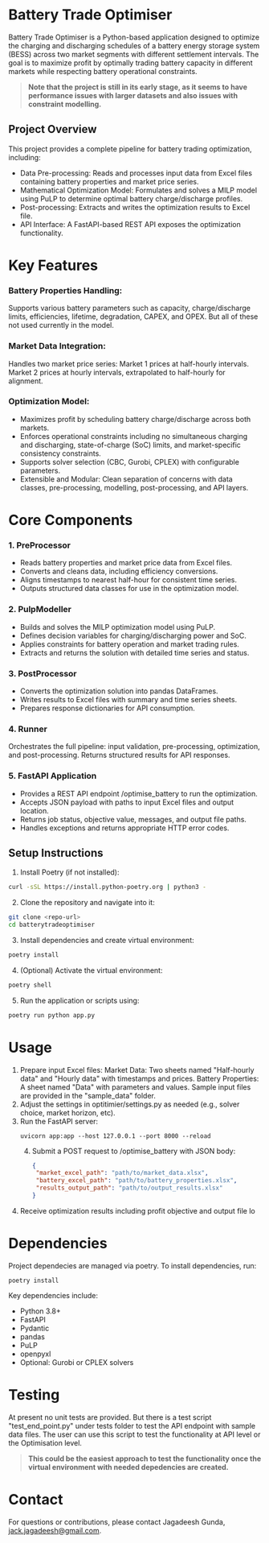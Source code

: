 # Battery Trade Optimiser
Battery Trade Optimiser is a Python-based application designed to optimize the charging and discharging 
schedules of a battery energy storage system (BESS) across two market segments with different settlement intervals.
The goal is to maximize profit by optimally trading battery capacity in different markets while 
respecting battery operational constraints.  

> **Note that the project is still in its early stage, as it seems to have performance issues with larger datasets and 
> also issues with constraint modelling.**

## Project Overview
This project provides a complete pipeline for battery trading optimization, including:
- Data Pre-processing: Reads and processes input data from Excel files containing battery properties and 
  market price series.
- Mathematical Optimization Model: Formulates and solves a MILP model 
  using PuLP to determine optimal battery charge/discharge profiles.
- Post-processing: Extracts and writes the optimization results to Excel file.
- API Interface: A FastAPI-based REST API exposes the optimization functionality.
 
# Key Features
### Battery Properties Handling: 
Supports various battery parameters such as capacity, charge/discharge limits, 
efficiencies, lifetime, degradation, CAPEX, and OPEX. But all of these not used currently in the model.
###  Market Data Integration: 
Handles two market price series:
Market 1 prices at half-hourly intervals.
Market 2 prices at hourly intervals, extrapolated to half-hourly for alignment.
### Optimization Model:
- Maximizes profit by scheduling battery charge/discharge across both markets.
- Enforces operational constraints including no simultaneous charging and discharging, state-of-charge (SoC) limits, and market-specific consistency constraints.
- Supports solver selection (CBC, Gurobi, CPLEX) with configurable parameters.
- Extensible and Modular: Clean separation of concerns with data classes, pre-processing, modelling, post-processing, and API layers.
 
# Core Components
### 1. PreProcessor
- Reads battery properties and market price data from Excel files.
- Converts and cleans data, including efficiency conversions.
- Aligns timestamps to nearest half-hour for consistent time series.
- Outputs structured data classes for use in the optimization model.
### 2. PulpModeller
- Builds and solves the MILP optimization model using PuLP.
- Defines decision variables for charging/discharging power and SoC.
- Applies constraints for battery operation and market trading rules.
- Extracts and returns the solution with detailed time series and status.
### 3. PostProcessor
- Converts the optimization solution into pandas DataFrames.
- Writes results to Excel files with summary and time series sheets.
- Prepares response dictionaries for API consumption.
### 4. Runner
Orchestrates the full pipeline: input validation, pre-processing, optimization, and post-processing.
Returns structured results for API responses.
### 5. FastAPI Application
- Provides a REST API endpoint /optimise_battery to run the optimization.
- Accepts JSON payload with paths to input Excel files and output location.
- Returns job status, objective value, messages, and output file paths.
- Handles exceptions and returns appropriate HTTP error codes.
 
## Setup Instructions

1. Install Poetry (if not installed):

```bash
curl -sSL https://install.python-poetry.org | python3 -
```

2. Clone the repository and navigate into it:

```bash
git clone <repo-url>
cd batterytradeoptimiser
```

3. Install dependencies and create virtual environment:

```bash
poetry install
```

4. (Optional) Activate the virtual environment:

```bash
poetry shell
```

5. Run the application or scripts using:

```bash
poetry run python app.py
```

# Usage
1. Prepare input Excel files:
Market Data: Two sheets named "Half-hourly data" and "Hourly data" with timestamps and prices.
Battery Properties: A sheet named "Data" with parameters and values.
Sample input files are provided in the "sample_data" folder.
2. Adjust the settings in optitimier/settings.py as needed (e.g., solver choice, market horizon, etc).
3. Run the FastAPI server: 
    ```shell
    uvicorn app:app --host 127.0.0.1 --port 8000 --reload
    ```
   4. Submit a POST request to /optimise_battery with JSON body:
       ```json
      {
        "market_excel_path": "path/to/market_data.xlsx",
        "battery_excel_path": "path/to/battery_properties.xlsx",
        "results_output_path": "path/to/output_results.xlsx"
      }
      ```   
5. Receive optimization results including profit objective and output file lo

# Dependencies
Project dependecies are managed via poetry.  To install dependencies, run:
```shell
poetry install
```
Key dependencies include:
- Python 3.8+
- FastAPI
- Pydantic
- pandas
- PuLP
- openpyxl
- Optional: Gurobi or CPLEX solvers 
 
# Testing
At present no unit tests are provided.
But there is a test script "test_end_point.py" under tests folder to test the API endpoint with sample data files.
The user can use this script to test the functionality at API level or the Optimisation level.
 > **This could be the easiest approach to test the functionality once the virtual environment with needed depedencies 
 > are created.**
 # Contact
For questions or contributions, please contact Jagadeesh Gunda, jack.jagadeesh@gmail.com.
